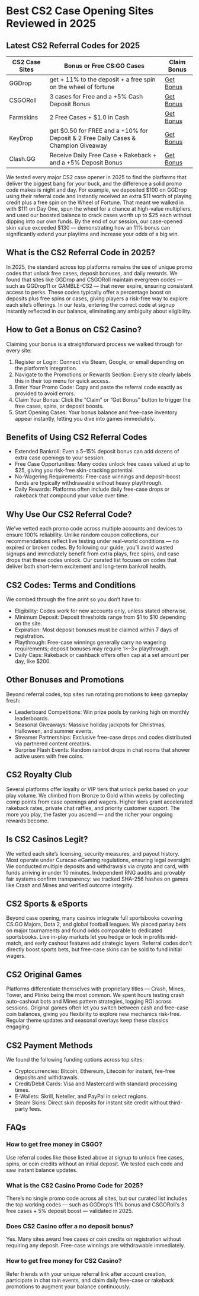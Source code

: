
# Best CS2 Case Opening Sites Reviewed in 2025

## Latest CS2 Referral Codes for 2025
| **CS2 Case Sites**  | **Bonus or Free CS:GO Cases** | **Claim Bonus** |
| ------------- | ------------- | ------------- |
| GGDrop | get + 11% to the deposit + a free spin on the wheel of fortune  | [Get Bonus](https://ggband.gg/referral/hella11) |
| CSGORoll | 3 cases for Free and a +5% Cash Deposit Bonus | [Get Bonus](https://csgoroll.gg/r/GAMBLE-CSGO) |
| Farmskins | 2 Free Cases + $1.0 in Cash | [Get Bonus](https://trackmyad.one?campid=955) |
| KeyDrop | get $0.50 for FREE and a +10% for Deposit & 2 Free Daily Cases & Champion Giveaway | [Get Bonus](https://key-drop.com/?code=GAMBLECSGO100) |
| Clash.GG | Receive Daily Free Case + Rakeback + and a +5% Deposit Bonus | [Get Bonus](https://trk.clash.gg/click?o=2&a=103&c=33) |

We tested every major CS2 case opener in 2025 to find the platforms that deliver the biggest bang for your buck, and the difference a solid promo code makes is night and day. For example, we deposited $100 on GGDrop using their referral code and instantly received an extra $11 worth of playing credit plus a free spin on the Wheel of Fortune. That meant we walked in with $111 on Day One, spun the wheel for a chance at high-value multipliers, and used our boosted balance to crack cases worth up to $25 each without dipping into our own funds. By the end of our session, our case-opened skin value exceeded $130 — demonstrating how an 11% bonus can significantly extend your playtime and increase your odds of a big win.

## What is the CS2 Referral Code in 2025?

In 2025, the standard across top platforms remains the use of unique promo codes that unlock free cases, deposit bonuses, and daily rewards. We found that sites like GGDrop and CSGORoll maintain evergreen codes — such as GGDrop11 or GAMBLE-CS2 — that never expire, ensuring consistent access to perks. These codes typically offer a percentage boost on deposits plus free spins or cases, giving players a risk-free way to explore each site’s offerings. In our tests, entering the correct code at signup instantly reflected in our balance, eliminating any ambiguity about eligibility.

## How to Get a Bonus on CS2 Casino?

Claiming your bonus is a straightforward process we walked through for every site:

1.  Register or Login: Connect via Steam, Google, or email depending on the platform’s integration.
2.  Navigate to the Promotions or Rewards Section: Every site clearly labels this in their top menu for quick access.
3.  Enter Your Promo Code: Copy and paste the referral code exactly as provided to avoid errors.
4.  Claim Your Bonus: Click the “Claim” or “Get Bonus” button to trigger the free cases, spins, or deposit boosts.
5.  Start Opening Cases: Your bonus balance and free-case inventory appear instantly, letting you dive into games immediately.

## Benefits of Using CS2 Referral Codes

*   Extended Bankroll: Even a 5–15% deposit bonus can add dozens of extra case openings to your session.
*   Free Case Opportunities: Many codes unlock free cases valued at up to $25, giving you risk-free skin-cracking potential.
*   No-Wagering Requirements: Free-case winnings and deposit-boost funds are typically withdrawable without heavy playthrough.
*   Daily Rewards: Platforms often include daily free-case drops or rakeback that compound your value over time.

## Why Use Our CS2 Referral Code?

We’ve vetted each promo code across multiple accounts and devices to ensure 100% reliability. Unlike random coupon collections, our recommendations reflect live testing under real-world conditions — no expired or broken codes. By following our guide, you’ll avoid wasted signups and immediately benefit from extra plays, free spins, and case drops that these codes unlock. Our curated list focuses on codes that deliver both short-term excitement and long-term bankroll health.

## CS2 Codes: Terms and Conditions

We combed through the fine print so you don’t have to:

*   Eligibility: Codes work for new accounts only, unless stated otherwise.
*   Minimum Deposit: Deposit thresholds range from $1 to $10 depending on the site.
*   Expiration: Most deposit bonuses must be claimed within 7 days of registration.
*   Playthrough: Free-case winnings generally carry no wagering requirements; deposit bonuses may require 1×–3× playthrough.
*   Daily Caps: Rakeback or cashback offers often cap at a set amount per day, like $200.

## Other Bonuses and Promotions

Beyond referral codes, top sites run rotating promotions to keep gameplay fresh:

*   Leaderboard Competitions: Win prize pools by ranking high on monthly leaderboards.
*   Seasonal Giveaways: Massive holiday jackpots for Christmas, Halloween, and summer events.
*   Streamer Partnerships: Exclusive free-case drops and codes distributed via partnered content creators.
*   Surprise Flash Events: Random rainbot drops in chat rooms that shower active users with free coins.

## CS2 Royalty Club

Several platforms offer loyalty or VIP tiers that unlock perks based on your play volume. We climbed from Bronze to Gold within weeks by collecting comp points from case openings and wagers. Higher tiers grant accelerated rakeback rates, private chat raffles, and priority customer support. The more you play, the faster you ascend — and the richer your ongoing rewards become.

## Is CS2 Casinos Legit?

We vetted each site’s licensing, security measures, and payout history. Most operate under Curacao eGaming regulations, ensuring legal oversight. We conducted multiple deposits and withdrawals via crypto and card, with funds arriving in under 10 minutes. Independent RNG audits and provably fair systems confirm transparency: we tracked SHA-256 hashes on games like Crash and Mines and verified outcome integrity.

## CS2 Sports & eSports

Beyond case opening, many casinos integrate full sportsbooks covering CS:GO Majors, Dota 2, and global football leagues. We placed parlay bets on major tournaments and found odds comparable to dedicated sportsbooks. Live in-play markets let you hedge or lock in profits mid-match, and early cashout features add strategic layers. Referral codes don’t directly boost sports bets, but free-case skins can be sold to fund initial wagers.

## CS2 Original Games

Platforms differentiate themselves with proprietary titles — Crash, Mines, Tower, and Plinko being the most common. We spent hours testing crash auto-cashout bots and Mines pattern strategies, logging ROI across sessions. Original games often let you switch between cash and free-case coin balances, giving you flexibility to explore new mechanics risk-free. Regular theme updates and seasonal overlays keep these classics engaging.

## CS2 Payment Methods

We found the following funding options across top sites:

*   Cryptocurrencies: Bitcoin, Ethereum, Litecoin for instant, fee-free deposits and withdrawals.
*   Credit/Debit Cards: Visa and Mastercard with standard processing times.
*   E-Wallets: Skrill, Neteller, and PayPal in select regions.
*   Steam Skins: Direct skin deposits for instant site credit without third-party fees.  
      
   
## FAQs

### How to get free money in CSGO?

Use referral codes like those listed above at signup to unlock free cases, spins, or coin credits without an initial deposit. We tested each code and saw instant balance updates.

### What is the CS2 Casino Promo Code for 2025?

There’s no single promo code across all sites, but our curated list includes the top working codes — such as GGDrop’s 11% bonus and CSGORoll’s 3 free cases + 5% deposit boost — validated in 2025.

### Does CS2 Casino offer a no deposit bonus?

Yes. Many sites award free cases or coin credits on registration without requiring any deposit. Free-case winnings are withdrawable immediately.

### How to get free money for CS2 Casino?

Refer friends with your unique referral link after account creation, participate in chat rain events, and claim daily free-case or rakeback promotions to augment your balance continuously.


